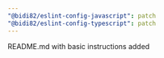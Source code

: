 ```yaml
---
"@bidi82/eslint-config-javascript": patch
"@bidi82/eslint-config-typescript": patch
---
```


README.md with basic instructions added

